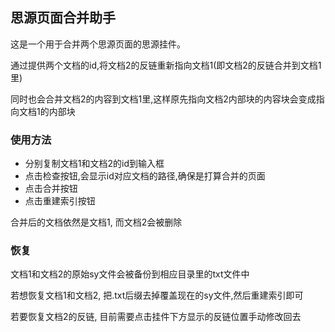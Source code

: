 ## 思源页面合并助手

这是一个用于合并两个思源页面的思源挂件。

通过提供两个文档的id,将文档2的反链重新指向文档1(即文档2的反链合并到文档1里)

同时也会合并文档2的内容到文档1里,这样原先指向文档2内部块的内容块会变成指向文档1的内部块


### 使用方法

- 分别复制文档1和文档2的id到输入框
- 点击检查按钮,会显示id对应文档的路径,确保是打算合并的页面
- 点击合并按钮
- 点击重建索引按钮

合并后的文档依然是文档1, 而文档2会被删除

### 恢复
文档1和文档2的原始sy文件会被备份到相应目录里的txt文件中

若想恢复文档1和文档2, 把.txt后缀去掉覆盖现在的sy文件,然后重建索引即可

若要恢复文档2的反链, 目前需要点击挂件下方显示的反链位置手动修改回去
